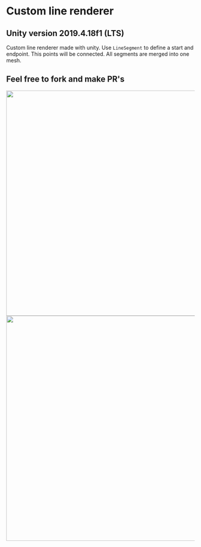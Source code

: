 # Custom line renderer
## Unity version 2019.4.18f1 (LTS)
Custom line renderer made with unity. Use `LineSegment` to define a start and endpoint. This points will be connected.
All segments are merged into one mesh.

## Feel free to fork and make PR's

<img src="https://i.imgur.com/uhnQHmA.png" width="600">
<img src="https://i.imgur.com/1gNx0Be.png" width="600">